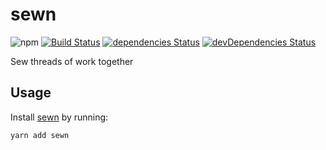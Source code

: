 # sewn
![npm](https://img.shields.io/npm/v/sewn.svg)
[![Build Status](https://travis-ci.org/splayd/sewn.svg?branch=master)](https://travis-ci.org/splayd/sewn)
[![dependencies Status](https://david-dm.org/splayd/sewn/status.svg)](https://david-dm.org/splayd/sewn)
[![devDependencies Status](https://david-dm.org/splayd/sewn/dev-status.svg)](https://david-dm.org/splayd/sewn?type=dev)

Sew threads of work together

## Usage
Install [sewn](https://yarnpkg.com/en/package/sewn)
by running:

```sh
yarn add sewn
```
